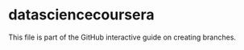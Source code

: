 datasciencecoursera
===================
This file is part of the GitHub interactive guide on creating branches.
